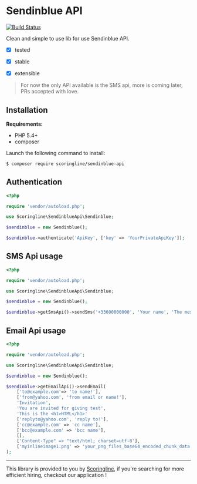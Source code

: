 Sendinblue API
==============

[![Build Status](https://travis-ci.org/ScoringLine/SendinblueApi.svg?branch=master)](https://travis-ci.org/ScoringLine/SendinblueApi)

Clean and simple to use lib for use Sendinblue API.

- [x] tested
- [x] stable
- [x] extensible


> For now the only API available is the SMS api, more is coming later, PRs accepted with love.

Installation
------------

**Requirements:**

* PHP 5.4+
* composer

Launch the following command to install:

```bash
$ composer require scoringline/sendinblue-api
```

Authentication
--------------

```php
<?php

require 'vendor/autoload.php';

use Scoringline\SendinblueApi\Sendinblue;

$sendinblue = new Sendinblue();

$sendinblue->authenticate('ApiKey', ['key' => 'YourPrivateApiKey']);
```


SMS Api usage
-------------

```php
<?php

require 'vendor/autoload.php';

use Scoringline\SendinblueApi\Sendinblue;

$sendinblue = new Sendinblue();

$sendinblue->getSmsApi()->sendSms('+33600000000', 'Your name', 'The message you want to send');
```

Email Api usage
-------------
```php
<?php

require 'vendor/autoload.php';

use Scoringline\SendinblueApi\Sendinblue;

$sendinblue = new Sendinblue();

$sendinblue->getEmailApi()->sendEmail(
    ['to@example.com'=> 'to name!'],
    ['from@yahoo.com', 'from email or name!'],
    'Invitation',
    'You are invited for giving test',
    'This is the <h1>HTML</h1>'
    ['replyto@yahoo.com', 'reply to!'],
    ['cc@example.com' => 'cc name'],
    ['bcc@example.com' => 'bcc name'],
    [],
    ['Content-Type" => "text/html; charset=utf-8'],
    ['myinlineimage1.png' => 'your_png_files_base64_encoded_chunk_data']
); 
```

----------------------------------------------------------------

This library is provided to you by [Scoringline](http://en.scoringline.com), if you're searching for more efficient hiring, checkout our application !

